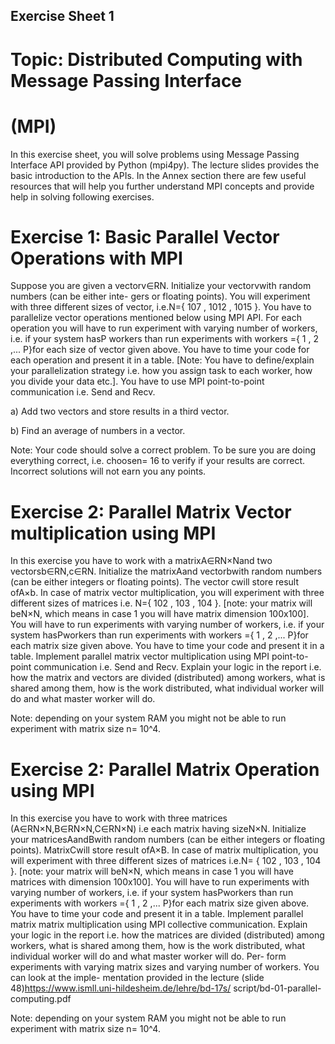 
## Exercise Sheet 1

# Topic: Distributed Computing with Message Passing Interface

# (MPI)

In this exercise sheet, you will solve problems using Message Passing Interface API provided by Python
(mpi4py). The lecture slides provides the basic introduction to the APIs. In the Annex section there
are few useful resources that will help you further understand MPI concepts and provide help in solving
following exercises.


# Exercise 1: Basic Parallel Vector Operations with MPI 

Suppose you are given a vectorv∈RN. Initialize your vectorvwith random numbers (can be either inte-
gers or floating points). You will experiment with three different sizes of vector, i.e.N={ 107 , 1012 , 1015 }.
You have to parallelize vector operations mentioned below using MPI API. For each operation you will
have to run experiment with varying number of workers, i.e. if your system hasP workers than run
experiments with workers ={ 1 , 2 ,... P}for each size of vector given above. You have to time your
code for each operation and present it in a table. [Note: You have to define/explain your parallelization
strategy i.e. how you assign task to each worker, how you divide your data etc.]. You have to use MPI
point-to-point communication i.e. Send and Recv.

a) Add two vectors and store results in a third vector.


b) Find an average of numbers in a vector.

Note: Your code should solve a correct problem. To be sure you are doing everything correct, i.e.
choosen= 16 to verify if your results are correct. Incorrect solutions will not earn you any points.

# Exercise 2: Parallel Matrix Vector multiplication using MPI 

In this exercise you have to work with a matrixA∈RN×Nand two vectorsb∈RN,c∈RN. Initialize
the matrixAand vectorbwith random numbers (can be either integers or floating points). The vector
cwill store result ofA×b.
In case of matrix vector multiplication, you will experiment with three different sizes of matrices i.e.
N={ 102 , 103 , 104 }. [note: your matrix will beN×N, which means in case 1 you will have matrix
dimension 100x100]. You will have to run experiments with varying number of workers, i.e. if your system
hasPworkers than run experiments with workers ={ 1 , 2 ,... P}for each matrix size given above. You
have to time your code and present it in a table.
Implement parallel matrix vector multiplication using MPI point-to-point communication i.e. Send
and Recv. Explain your logic in the report i.e. how the matrix and vectors are divided (distributed)
among workers, what is shared among them, how is the work distributed, what individual worker will
do and what master worker will do.

Note: depending on your system RAM you might not be able to run experiment with matrix size
n= 10^4.

# Exercise 2: Parallel Matrix Operation using MPI 

In this exercise you have to work with three matrices (A∈RN×N,B∈RN×N,C∈RN×N) i.e each
matrix having sizeN×N. Initialize your matricesAandBwith random numbers (can be either integers
or floating points). MatrixCwill store result ofA×B.
In case of matrix multiplication, you will experiment with three different sizes of matrices i.e.N=
{ 102 , 103 , 104 }. [note: your matrix will beN×N, which means in case 1 you will have matrices with
dimension 100x100]. You will have to run experiments with varying number of workers, i.e. if your system
hasPworkers than run experiments with workers ={ 1 , 2 ,... P}for each matrix size given above. You
have to time your code and present it in a table.
Implement parallel matrix matrix multiplication using MPI collective communication. Explain your
logic in the report i.e. how the matrices are divided (distributed) among workers, what is shared among
them, how is the work distributed, what individual worker will do and what master worker will do. Per-
form experiments with varying matrix sizes and varying number of workers. You can look at the imple-
mentation provided in the lecture (slide 48)https://www.ismll.uni-hildesheim.de/lehre/bd-17s/
script/bd-01-parallel-computing.pdf

Note: depending on your system RAM you might not be able to run experiment with matrix size
n= 10^4.

